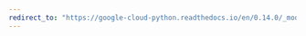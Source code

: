 ```yaml
---
redirect_to: "https://google-cloud-python.readthedocs.io/en/0.14.0/_modules/gcloud/datastore/client.html"
---
```

